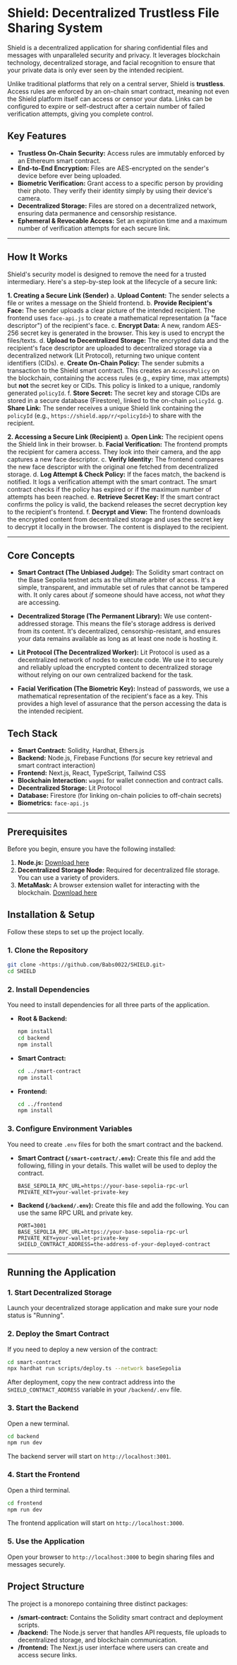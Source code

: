 # Shield: Decentralized Trustless File Sharing System

Shield is a decentralized application for sharing confidential files and messages with unparalleled security and privacy. It leverages blockchain technology, decentralized storage, and facial recognition to ensure that your private data is only ever seen by the intended recipient.

Unlike traditional platforms that rely on a central server, Shield is **trustless**. Access rules are enforced by an on-chain smart contract, meaning not even the Shield platform itself can access or censor your data. Links can be configured to expire or self-destruct after a certain number of failed verification attempts, giving you complete control.

## Key Features

- **Trustless On-Chain Security:** Access rules are immutably enforced by an Ethereum smart contract.
- **End-to-End Encryption:** Files are AES-encrypted on the sender's device before ever being uploaded.
- **Biometric Verification:** Grant access to a specific person by providing their photo. They verify their identity simply by using their device's camera.
- **Decentralized Storage:** Files are stored on a decentralized network, ensuring data permanence and censorship resistance.
- **Ephemeral & Revocable Access:** Set an expiration time and a maximum number of verification attempts for each secure link.

---

## How It Works

Shield's security model is designed to remove the need for a trusted intermediary. Here's a step-by-step look at the lifecycle of a secure link:

**1. Creating a Secure Link (Sender)**
   a. **Upload Content:** The sender selects a file or writes a message on the Shield frontend.
   b. **Provide Recipient's Face:** The sender uploads a clear picture of the intended recipient. The frontend uses `face-api.js` to create a mathematical representation (a "face descriptor") of the recipient's face.
   c. **Encrypt Data:** A new, random AES-256 secret key is generated in the browser. This key is used to encrypt the files/texts.
   d. **Upload to Decentralized Storage:** The encrypted data and the recipient's face descriptor are uploaded to decentralized storage via a decentralized network (Lit Protocol), returning two unique content identifiers (CIDs).
   e. **Create On-Chain Policy:** The sender submits a transaction to the Shield smart contract. This creates an `AccessPolicy` on the blockchain, containing the access rules (e.g., expiry time, max attempts) but **not** the secret key or CIDs. This policy is linked to a unique, randomly generated `policyId`.
   f. **Store Secret:** The secret key and storage CIDs are stored in a secure database (Firestore), linked to the on-chain `policyId`.
   g. **Share Link:** The sender receives a unique Shield link containing the `policyId` (e.g., `https://shield.app/r/<policyId>`) to share with the recipient.

**2. Accessing a Secure Link (Recipient)**
   a. **Open Link:** The recipient opens the Shield link in their browser.
   b. **Facial Verification:** The frontend prompts the recipient for camera access. They look into their camera, and the app captures a new face descriptor.
   c. **Verify Identity:** The frontend compares the new face descriptor with the original one fetched from decentralized storage.
   d. **Log Attempt & Check Policy:** If the faces match, the backend is notified. It logs a verification attempt with the smart contract. The smart contract checks if the policy has expired or if the maximum number of attempts has been reached.
   e. **Retrieve Secret Key:** If the smart contract confirms the policy is valid, the backend releases the secret decryption key to the recipient's frontend.
   f. **Decrypt and View:** The frontend downloads the encrypted content from decentralized storage and uses the secret key to decrypt it locally in the browser. The content is displayed to the recipient.

---

## Core Concepts

- **Smart Contract (The Unbiased Judge):** The Solidity smart contract on the Base Sepolia testnet acts as the ultimate arbiter of access. It's a simple, transparent, and immutable set of rules that cannot be tampered with. It only cares about *if* someone should have access, not *what* they are accessing.

- **Decentralized Storage (The Permanent Library):** We use content-addressed storage. This means the file's storage address is derived from its content. It's decentralized, censorship-resistant, and ensures your data remains available as long as at least one node is hosting it.

- **Lit Protocol (The Decentralized Worker):** Lit Protocol is used as a decentralized network of nodes to execute code. We use it to securely and reliably upload the encrypted content to decentralized storage without relying on our own centralized backend for the task.

- **Facial Verification (The Biometric Key):** Instead of passwords, we use a mathematical representation of the recipient's face as a key. This provides a high level of assurance that the person accessing the data is the intended recipient.

## Tech Stack

- **Smart Contract:** Solidity, Hardhat, Ethers.js
- **Backend:** Node.js, Firebase Functions (for secure key retrieval and smart contract interaction)
- **Frontend:** Next.js, React, TypeScript, Tailwind CSS
- **Blockchain Interaction:** `wagmi` for wallet connection and contract calls.
- **Decentralized Storage:** Lit Protocol
- **Database:** Firestore (for linking on-chain policies to off-chain secrets)
- **Biometrics:** `face-api.js`

---

## Prerequisites

Before you begin, ensure you have the following installed:

1.  **Node.js:** [Download here](https://nodejs.org/)
2.  **Decentralized Storage Node:** Required for decentralized file storage. You can use a variety of providers.
3.  **MetaMask:** A browser extension wallet for interacting with the blockchain. [Download here](https://metamask.io/)

## Installation & Setup

Follow these steps to set up the project locally.

### 1. Clone the Repository

```bash
git clone <https://github.com/Babs0022/SHIELD.git>
cd SHIELD
```

### 2. Install Dependencies

You need to install dependencies for all three parts of the application.

- **Root & Backend:**
  ```bash
  npm install
  cd backend
  npm install
  ```

- **Smart Contract:**
  ```bash
  cd ../smart-contract
  npm install
  ```

- **Frontend:**
  ```bash
  cd ../frontend
  npm install
  ```

### 3. Configure Environment Variables

You need to create `.env` files for both the smart contract and the backend.

- **Smart Contract (`/smart-contract/.env`):**
  Create this file and add the following, filling in your details. This wallet will be used to deploy the contract.
  ```
  BASE_SEPOLIA_RPC_URL=https://your-base-sepolia-rpc-url
  PRIVATE_KEY=your-wallet-private-key
  ```

- **Backend (`/backend/.env`):**
  Create this file and add the following. You can use the same RPC URL and private key.
  ```
  PORT=3001
  BASE_SEPOLIA_RPC_URL=https://your-base-sepolia-rpc-url
  PRIVATE_KEY=your-wallet-private-key
  SHIELD_CONTRACT_ADDRESS=the-address-of-your-deployed-contract
  ```

---

## Running the Application

### 1. Start Decentralized Storage

Launch your decentralized storage application and make sure your node status is "Running".

### 2. Deploy the Smart Contract

If you need to deploy a new version of the contract:

```bash
cd smart-contract
npx hardhat run scripts/deploy.ts --network baseSepolia
```

After deployment, copy the new contract address into the `SHIELD_CONTRACT_ADDRESS` variable in your `/backend/.env` file.

### 3. Start the Backend

Open a new terminal.

```bash
cd backend
npm run dev
```

The backend server will start on `http://localhost:3001`.

### 4. Start the Frontend

Open a third terminal.

```bash
cd frontend
npm run dev
```

The frontend application will start on `http://localhost:3000`.

### 5. Use the Application

Open your browser to `http://localhost:3000` to begin sharing files and messages securely.

## Project Structure

The project is a monorepo containing three distinct packages:

- **/smart-contract:** Contains the Solidity smart contract and deployment scripts.
- **/backend:** The Node.js server that handles API requests, file uploads to decentralized storage, and blockchain communication.
- **/frontend:** The Next.js user interface where users can create and access secure links.
